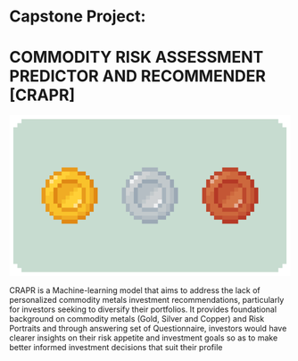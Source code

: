 # Capstone Project: 
# COMMODITY RISK ASSESSMENT PREDICTOR AND RECOMMENDER [CRAPR]
![Gold, Silver, and Copper GIF](./goldnsilverncopper.gif)

CRAPR is a Machine-learning model that aims to address the lack of personalized commodity metals investment recommendations, particularly for investors seeking to diversify their portfolios. It provides foundational background on commodity metals (Gold, Silver and Copper) and Risk Portraits and through answering set of Questionnaire, investors would have clearer insights on their risk appetite and investment goals so as to make better informed investment decisions that suit their profile

 
